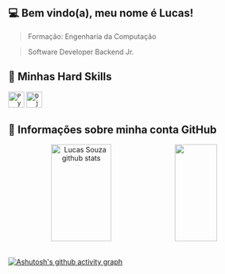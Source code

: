 ## :computer: Bem vindo(a), meu nome é <strong>Lucas!</strong>

> Formação: Engenharia da Computação

> Software Developer Backend Jr.

## 🚀 Minhas Hard Skills

<code><img height="32" src="https://w7.pngwing.com/pngs/234/329/png-transparent-python-logo-thumbnail.png" alt="Python"/></code>
<code><img height="32" src="https://storage.caktusgroup.com/media/blog-images/drf-logo2.png" alt="Django Rest Freamework"/></code>


## :page_with_curl: Informações sobre minha conta GitHub
<div align="center">  
  <img width="49%" height="195px" src="https://github-readme-stats.vercel.app/api?username=LucasSouzaG&show_icons=true&include_all_commits=true&count_private=true&hide_border=true&title_color=fff&icon_color=fff&text_color=fff&bg_color=0d1117" alt="Lucas Souza github stats" /> 
  <img width="41%" height="195px" src="https://github-readme-stats.vercel.app/api/top-langs/?username=LucasSouzaG&layout=compact&hide_border=true&title_color=fff&text_color=fff&bg_color=0d1117" />
</div>

## 
[![Ashutosh's github activity graph](https://github-readme-activity-graph.cyclic.app/graph?username=LucasSouzaG&bg_color=000000&color=ffffff&line=fcfcfc&point=000000&area=true&hide_border=true)](https://github.com/ashutosh00710/github-readme-activity-graph)
